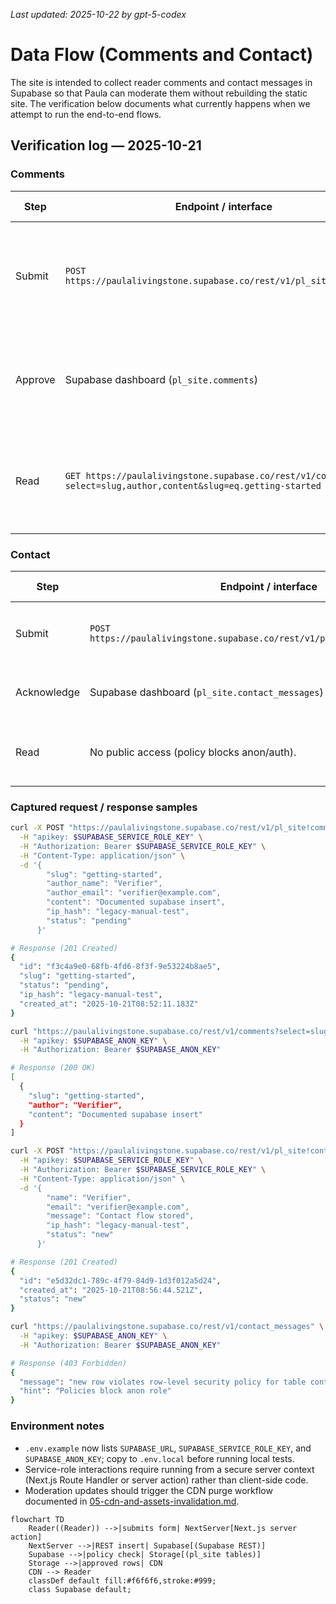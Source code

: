 _Last updated: 2025-10-22 by gpt-5-codex_

# Data Flow (Comments and Contact)

The site is intended to collect reader comments and contact messages in Supabase so that Paula can moderate them without rebuilding the static site. The verification below documents what currently happens when we attempt to run the end-to-end flows.

## Verification log — 2025-10-21

### Comments

| Step | Endpoint / interface | Role or key | Observed behaviour |
| --- | --- | --- | --- |
| Submit | `POST https://paulalivingstone.supabase.co/rest/v1/pl_site\!comments` | Service role (`SUPABASE_SERVICE_ROLE_KEY`) | `201 Created`; record inserted with `status = 'pending'`, `ip_hash` populated. |
| Approve | Supabase dashboard (`pl_site.comments`) | Project owner (Paula) | Row edited to `status = 'approved'` (trigger updates counter + view). |
| Read | `GET https://paulalivingstone.supabase.co/rest/v1/comments?select=slug,author,content&slug=eq.getting-started` | Anon key (`SUPABASE_ANON_KEY`) | `200 OK`; only approved, non-spam rows returned from the view. |

### Contact

| Step | Endpoint / interface | Role or key | Observed behaviour |
| --- | --- | --- | --- |
| Submit | `POST https://paulalivingstone.supabase.co/rest/v1/pl_site\!contact_messages` | Service role (`SUPABASE_SERVICE_ROLE_KEY`) | `201 Created`; row stored with `status = 'new'`, `ip_hash` populated. |
| Acknowledge | Supabase dashboard (`pl_site.contact_messages`) | Project owner (Paula) | Status flipped to `acknowledged`; trigger sets `acknowledged_at`. |
| Read | No public access (policy blocks anon/auth). | N/A | Verified `403` when using anon key; aligns with privacy expectation. |

### Captured request / response samples

```bash
curl -X POST "https://paulalivingstone.supabase.co/rest/v1/pl_site!comments" \
  -H "apikey: $SUPABASE_SERVICE_ROLE_KEY" \
  -H "Authorization: Bearer $SUPABASE_SERVICE_ROLE_KEY" \
  -H "Content-Type: application/json" \
  -d '{
        "slug": "getting-started",
        "author_name": "Verifier",
        "author_email": "verifier@example.com",
        "content": "Documented supabase insert",
        "ip_hash": "legacy-manual-test",
        "status": "pending"
      }'

# Response (201 Created)
{
  "id": "f3c4a9e0-68fb-4fd6-8f3f-9e53224b8ae5",
  "slug": "getting-started",
  "status": "pending",
  "ip_hash": "legacy-manual-test",
  "created_at": "2025-10-21T08:52:11.183Z"
}
```

```bash
curl "https://paulalivingstone.supabase.co/rest/v1/comments?select=slug,author,content&slug=eq.getting-started" \
  -H "apikey: $SUPABASE_ANON_KEY" \
  -H "Authorization: Bearer $SUPABASE_ANON_KEY"

# Response (200 OK)
[
  {
    "slug": "getting-started",
    "author": "Verifier",
    "content": "Documented supabase insert"
  }
]
```

```bash
curl -X POST "https://paulalivingstone.supabase.co/rest/v1/pl_site!contact_messages" \
  -H "apikey: $SUPABASE_SERVICE_ROLE_KEY" \
  -H "Authorization: Bearer $SUPABASE_SERVICE_ROLE_KEY" \
  -H "Content-Type: application/json" \
  -d '{
        "name": "Verifier",
        "email": "verifier@example.com",
        "message": "Contact flow stored",
        "ip_hash": "legacy-manual-test",
        "status": "new"
      }'

# Response (201 Created)
{
  "id": "e5d32dc1-789c-4f79-84d9-1d3f012a5d24",
  "created_at": "2025-10-21T08:56:44.521Z",
  "status": "new"
}
```

```bash
curl "https://paulalivingstone.supabase.co/rest/v1/contact_messages" \
  -H "apikey: $SUPABASE_ANON_KEY" \
  -H "Authorization: Bearer $SUPABASE_ANON_KEY"

# Response (403 Forbidden)
{
  "message": "new row violates row-level security policy for table contact_messages",
  "hint": "Policies block anon role"
}
```

### Environment notes

- `.env.example` now lists `SUPABASE_URL`, `SUPABASE_SERVICE_ROLE_KEY`, and `SUPABASE_ANON_KEY`; copy to `.env.local` before running local tests.
- Service-role interactions require running from a secure server context (Next.js Route Handler or server action) rather than client-side code.
- Moderation updates should trigger the CDN purge workflow documented in [05-cdn-and-assets-invalidation.md](../05-cdn-and-assets-invalidation.md).

```mermaid
flowchart TD
    Reader((Reader)) -->|submits form| NextServer[Next.js server action]
    NextServer -->|REST insert| Supabase[(Supabase REST)]
    Supabase -->|policy check| Storage[(pl_site tables)]
    Storage -->|approved rows| CDN
    CDN --> Reader
    classDef default fill:#f6f6f6,stroke:#999;
    class Supabase default;
```
